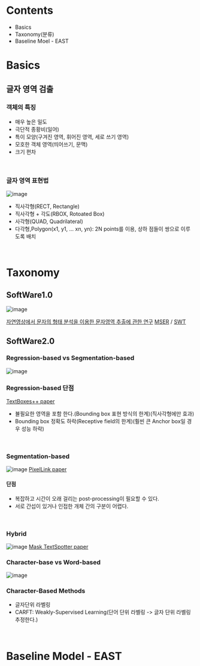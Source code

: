 # Contents
- Basics
- Taxonomy(분류)
- Baseline Moel - EAST

# Basics
## 글자 영역 검출
### 객체의 특징
- 매우 높은 밀도
- 극단적 종황비(일어)
- 특이 모양(구겨진 영역, 휘어진 영역, 세로 쓰기 영역)
- 모호한 객체 영역(띄어쓰기, 문맥)
- 크기 편차
<br>

### 글자 영역 표현법
![image](https://user-images.githubusercontent.com/35412566/140930949-d185cf34-a2bd-4776-9e18-b3709a833ea5.png)
- 직사각형(RECT, Rectangle)
- 직사각형 + 각도(RBOX, Rotoated Box)
- 사각형(QUAD, Quadrilateral)
- 다각형,Polygon(x1, y1, ... xn, yn): 2N points를 이용, 상하 점들이 쌍으로 이루도록 배치
<br>

# Taxonomy
## SoftWare1.0 
![image](https://user-images.githubusercontent.com/35412566/140931836-2acf27c5-b594-4cf5-b074-231ae158ec45.png)

[자연영상에서 문자의 형태 분석을 이용한 문자영역
추출에 관한 연구](https://www.koreascience.or.kr/article/JAKO201809258121085.pdf)
[MSER](https://sijoo.tistory.com/311) / [SWT](https://iskim3068.tistory.com/100)
<br>

## SoftWare2.0 
### Regression-based vs Segmentation-based
![image](https://user-images.githubusercontent.com/35412566/140933700-1958b7cf-a859-40d3-9517-4dd351bf012d.png)
<br>

### Regression-based 단점
[TextBoxes++ paper](https://arxiv.org/pdf/1801.02765.pdf)
- 뷸필요한 영역을 포함 한다.(Bounding box 표현 방식의 한계)(직사각형에만 효과)
- Bounding box 정확도 하락(Receptive field의 한계)(훨씬 큰 Anchor box일 경우 성능 하락)
<br>

### Segmentation-based
![image](https://user-images.githubusercontent.com/35412566/140934614-26e98fd5-7abf-445c-a14c-f88f88e3182b.png)
[PixelLink paper](https://arxiv.org/pdf/1801.01315.pdf)
#### 단점
- 복잡하고 시간이 오래 걸리는 post-processing이 필요할 수 있다. 
- 서로 간섭이 있거나 인접한 개체 간의 구분이 어렵다. 
<br>

### Hybrid
![image](https://user-images.githubusercontent.com/35412566/140935069-eadb8667-5f22-4083-aa6d-c8ab5788d6a4.png)
[Mask TextSpotter paper](https://arxiv.org/pdf/1908.08207.pdf)
<br>

### Character-base vs Word-based
![image](https://user-images.githubusercontent.com/35412566/140936136-b051867f-7b33-44d8-9fe5-2f09c44df546.png)

### Character-Based Methods
- 글자단위 라벨링
- CARFT: Weakly-Supervised Learning(단어 단위 라벨링 -> 글자 단위 라벨링 추정한다.)
<br>


# Baseline Model - EAST